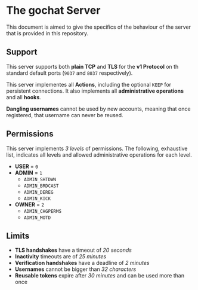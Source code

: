 # The gochat Server

This document is aimed to give the specifics of the behaviour of the server that is provided in this repository.

## Support

This server supports both **plain TCP** and **TLS** for the **v1 Protocol** on th standard default ports (`9037` and `8037` respectively).

This server implementes all **Actions**, including the optional `KEEP` for persistent connections. It also implements all **administrative operations** and all **hooks**.

**Dangling usernames** cannot be used by new accounts, meaning that once registered, that username can never be reused.

## Permissions

This server implements *3 levels* of permissions. The following, exhaustive list, indicates all levels and allowed administrative operations for each level.

- **USER**  = `0` 
- **ADMIN** = `1` 
    - `ADMIN_SHTDWN`
    - `ADMIN_BRDCAST`
    - `ADMIN_DEREG`
    - `ADMIN_KICK`
- **OWNER** = `2`
    - `ADMIN_CHGPERMS`
    - `ADMIN_MOTD`

## Limits

- **TLS handshakes** have a timeout of *20 seconds*
- **Inactivity** timeouts are of *25 minutes*
- **Verification handshakes** have a deadline of *2 minutes*
- **Usernames** cannot be bigger than *32 characters*
- **Reusable tokens** expire after *30 minutes* and can be used more than once
